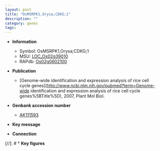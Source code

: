```yaml
---
layout: post
title: "OsMSRPK1,Orysa;CDKG;1"
description: ""
category: genes
tags: 
---
```


* **Information**  
    + Symbol: OsMSRPK1,Orysa;CDKG;1  
    + MSU: [LOC_Os02g39010](http://rice.uga.edu/cgi-bin/ORF_infopage.cgi?orf=LOC_Os02g39010)  
    + RAPdb: [Os02g0602100](http://rapdb.dna.affrc.go.jp/viewer/gbrowse_details/irgsp1?name=Os02g0602100)  

* **Publication**  
    + [Genome-wide identification and expression analysis of rice cell cycle genes](http://www.ncbi.nlm.nih.gov/pubmed?term=Genome-wide identification and expression analysis of rice cell cycle genes%5BTitle%5D), 2007, Plant Mol Biol.

* **Genbank accession number**  
    + [AK111593](http://www.ncbi.nlm.nih.gov/nuccore/AK111593)

* **Key message**  

* **Connection**  

[//]: # * **Key figures**  


